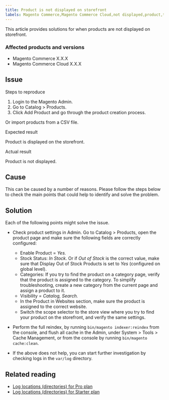```yaml
---
title: Product is not displayed on storefront
labels: Magento Commerce,Magento Commerce Cloud,not displayed,product,troubleshooting
---
```


This article provides solutions for when products are not displayed on storefront.

### Affected products and versions

* Magento Commerce X.X.X
* Magento Commerce Cloud X.X.X

## Issue

Steps to reproduce

1. Login to the Magento Admin.
1. Go to Catalog > Products.
1. Click Add Product and go through the product creation process.

Or import products from a CSV file.

Expected result

Product is displayed on the storefront.

 Actual result 

Product is not displayed.

## Cause

This can be caused by a number of reasons. Please follow the steps below to check the main points that could help to identify and solve the problem.

## Solution

Each of the following points might solve the issue.

* Check product settings in Admin. Go to Catalog > Products, open the product page and make sure the following fields are correctly configured:
    
    * Enable Product = _Yes._
    * Stock Status: _In Stock_. Or if _Out of Stock_ is the correct value, make sure that Display Out of Stock Products is set to _Yes_ (configured on global level).
    * Categories: If you try to find the product on a category page, verify that the product is assigned to the category. To simplify troubleshooting, create a new category from the current page and assign a product to it.
    * Visibility = _Catalog, Search._
    * In the Product in Websites section, make sure the product is assigned to the correct website.
    * Switch the scope selector to the store view where you try to find your product on the storefront, and verify the same settings.
    
    
    
* Perform the full reindex, by running `` bin/magento indexer:reindex `` from the console, and flush all cache in the Admin, under  System > Tools > Cache Management, or from the console by running `` bin/magento cache:clean ``.
* If the above does not help, you can start further investigation by checking logs in the `` var/log `` directory.

## Related reading

* [Log locations (directories) for Pro plan](https://support.magento.com/hc/en-us/articles/360000318834)
* [Log locations (directories) for Starter plan](https://support.magento.com/hc/en-us/articles/360020127552-Log-locations-directories-for-Starter-plan)